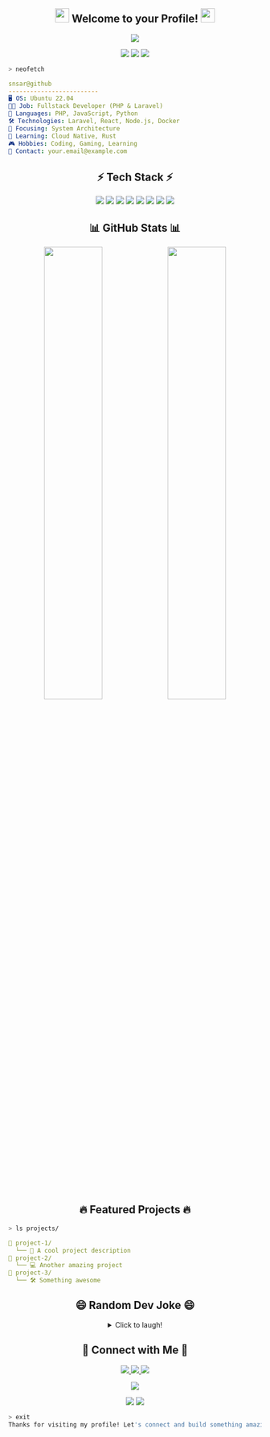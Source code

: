 
<h2 align="center">
  <img src="https://media.giphy.com/media/hvRJCLFzcasrR4ia7z/giphy.gif" width="28">
  Welcome to your Profile! 
  <img src="https://media.giphy.com/media/hvRJCLFzcasrR4ia7z/giphy.gif" width="28">
</h2>

<p align="center">
  <img src="https://readme-typing-svg.herokuapp.com/?lines=Fullstack%20Developer;%20PHP%20%26%20Laravel;%20Always%20learning%20new%20things&font=Fira%20Code&center=true&width=440&height=45&color=f75c7e&vCenter=true&size=22">
</p>

<p align="center">
  <img src="https://custom-icon-badges.demolab.com/badge/-Terminal%20Developer-blue?style=for-the-badge&logo=terminal&logoColor=white"/>
  <img src="https://custom-icon-badges.demolab.com/badge/-Code%20Craftsman-red?style=for-the-badge&logo=code&logoColor=white"/>
  <img src="https://custom-icon-badges.demolab.com/badge/-Open%20Source-green?style=for-the-badge&logo=git&logoColor=white"/>
</p>

<!-- Terminal Introduction -->
```bash
> neofetch
```
```yaml
snsar@github
-------------------------
🖥️ OS: Ubuntu 22.04
👨‍💻 Job: Fullstack Developer (PHP & Laravel)
🚀 Languages: PHP, JavaScript, Python
🛠️ Technologies: Laravel, React, Node.js, Docker
🎯 Focusing: System Architecture
🌱 Learning: Cloud Native, Rust
🎮 Hobbies: Coding, Gaming, Learning
📧 Contact: your.email@example.com
```

<!-- Tech Stack -->
<h2 align="center">⚡ Tech Stack ⚡</h2>
<p align="center">
<img src="https://img.shields.io/badge/PHP-777BB4?style=for-the-badge&logo=php&logoColor=white"/>
<img src="https://img.shields.io/badge/Laravel-FF2D20?style=for-the-badge&logo=laravel&logoColor=white"/>
<img src="https://img.shields.io/badge/Javascript-F7DF1E?style=for-the-badge&logo=javascript&logoColor=black"/>
<img src="https://img.shields.io/badge/Python-3776AB?style=for-the-badge&logo=python&logoColor=white"/>
<img src="https://img.shields.io/badge/React-61DAFB?style=for-the-badge&logo=react&logoColor=black"/>
<img src="https://img.shields.io/badge/Node.js-339933?style=for-the-badge&logo=node.js&logoColor=white"/>
<img src="https://img.shields.io/badge/Docker-2496ED?style=for-the-badge&logo=docker&logoColor=white"/>
<img src="https://img.shields.io/badge/Git-F05032?style=for-the-badge&logo=git&logoColor=white"/>
</p>

<!-- GitHub Stats -->
<h2 align="center">📊 GitHub Stats 📊</h2>
<p align="center">
  <img width="48%" src="https://github-readme-stats.vercel.app/api?username=snsar&show_icons=true&theme=tokyonight" />
  <img width="48%" src="https://github-readme-streak-stats.herokuapp.com/?user=snsar&theme=tokyonight" />
</p>

<!-- Terminal Commands Section -->
<h2 align="center">🔥 Featured Projects 🔥</h2>

```bash
> ls projects/
```
```yaml
📂 project-1/
  └── 🚀 A cool project description
📂 project-2/
  └── 💻 Another amazing project
📂 project-3/
  └── 🛠️ Something awesome
```

<!-- Random Dev Joke -->
<h2 align="center">😄 Random Dev Joke 😄</h2>
<details align="center">
  <summary>Click to laugh!</summary>
  <p align="center">
    <img src="https://readme-jokes.vercel.app/api?theme=tokyonight" alt="Jokes Card" />
  </p>
</details>

<!-- Connect Section -->
<h2 align="center">🤝 Connect with Me 🤝</h2>
<p align="center">
  <a href="https://linkedin.com/in/your-profile">
    <img src="https://img.shields.io/badge/LinkedIn-0077B5?style=for-the-badge&logo=linkedin&logoColor=white"/>
  </a>
  <a href="https://twitter.com/your-profile">
    <img src="https://img.shields.io/badge/Twitter-1DA1F2?style=for-the-badge&logo=twitter&logoColor=white"/>
  </a>
  <a href="mailto:your.email@example.com">
    <img src="https://img.shields.io/badge/Email-D14836?style=for-the-badge&logo=gmail&logoColor=white"/>
  </a>
</p>

<!-- Profile Views Counter -->
<p align="center">
  <img src="https://komarev.com/ghpvc/?username=snsar&color=blueviolet&style=flat-square&label=Profile+Views"/>
</p>

<!-- Footer -->
<p align="center">
  <img src="https://forthebadge.com/images/badges/built-with-love.svg"/>
  <img src="https://forthebadge.com/images/badges/powered-by-coffee.svg"/>
</p>

```bash
> exit
Thanks for visiting my profile! Let's connect and build something amazing together! 🚀
```


